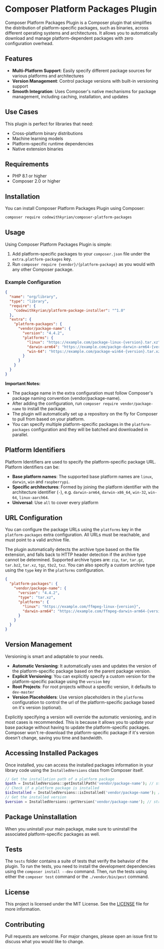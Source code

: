# Composer Platform Packages Plugin

Composer Platform Packages Plugin is a Composer plugin that simplifies the distribution of platform-specific packages,
such as binaries, across different operating systems and architectures. It allows you to automatically download and
manage platform-dependent packages with zero configuration overhead.

## Features

- **Multi-Platform Support**: Easily specify different package sources for various platforms and architectures
- **Version Management**: Control package versions with built-in versioning support
- **Smooth Integration**: Uses Composer's native mechanisms for package management, including caching, installation, and
  updates

## Use Cases

This plugin is perfect for libraries that need:

- Cross-platform binary distributions
- Machine learning models
- Platform-specific runtime dependencies
- Native extension binaries

## Requirements

- PHP 8.1 or higher
- Composer 2.0 or higher

## Installation

You can install Composer Platform Packages Plugin using Composer:

```bash
composer require codewithkyrian/composer-platform-packages
```

## Usage

Using Composer Platform Packages Plugin is simple:

1. Add platform-specific packages to your `composer.json` file under the `extra.platform-packages` key.
2. Run `composer require {vendor}/{platform-package}` as you would with any other Composer package.

### Example Configuration

```json
{
  "name": "org/library",
  "type": "library",
  "require": {
    "codewithkyrian/platform-package-installer": "^1.0"
  },
  "extra": {
    "platform-packages": {
      "vendor/package-name": {
        "version": "4.4.2",
        "platforms": {
          "linux": "https://example.com/package-linux-{version}.tar.xz",
          "darwin-arm64": "https://example.com/packge-darwin-arm64-{version}.tar.xz",
          "win-64": "https://example.com/package-win64-{version}.tar.xz"
        }
      }
    }
  }
}
```

**Important Notes:**

- The package name in the extra configuration must follow Composer's package naming convention (vendor/package-name).
- After adding the configuration, run `composer require vendor/package-name` to install the package.
- The plugin will automatically set up a repository on the fly for Composer to pull from based on your platform.
- You can specify multiple platform-specific packages in the `platform-packages` configuration and they will be batched
  and downloaded in parallel.

## Platform Identifiers

Platform Identifiers are used to specify the platform-specific package URL. Platform identifiers can be:

- **Base platform names**: The supported base platform names are `linux`, `darwin`, `win` and `raspberrypi`.
- **Specific architectures**: Formed by joining the platform identifier with the architecture identifier (`-`), e.g.
  `darwin-arm64`, `darwin-x86_64`, `win-32`, `win-64`, `linux-aarch64`.
- **Universal**: Use `all` to cover every platform

## URL Configuration

You can configure the package URLs using the `platforms` key in the `platform-packages` extra configuration. All URLs
must be reachable, and must point to a valid archive file.

The plugin automatically detects the archive type based on the file extension, and falls back to HTTP header detection
if the archive type cannot be determined. Supported archive types are: `zip`, `tar`, `tar.gz`, `tar.bz2`, `tar.xz`,
`tgz`, `tbz2`, `txz`. You can also specify a custom archive type using the `type` key in the `platforms` configuration.

```json
{
  "platform-packages": {
    "vendor/package-name": {
      "version": "4.4.2",
      "type": "tar.xz",
      "platforms": {
        "linux": "https://example.com/ffmpeg-linux-{version}",
        "darwin-arm64": "https://example.com/ffmpeg-darwin-arm64-{version}"
      }
    }
  }
}
```

## Version Management

Versioning is smart and adaptable to your needs.

- **Automatic Versioning**: It automatically uses and updates the version of the platform-specific package based on the
  parent package version.
- **Explicit Versioning**: You can explicitly specify a custom version for the platform-specific package using the
  `version` key
- **Root Projects**: For root projects without a specific version, it defaults to `dev-master`
- **Version Placeholders**: Use version placeholders in the `platforms` configuration to control the url of the
  platform-specific package based on it's version (optional).

Explicitly specifying a version will override the automatic versioning, and in most cases is recommended. This is
because it allows you to update your base package without having to update the platform-specific packages. Composer
won't re-download the platform-specific package if it's version doesn't change, saving you time and bandwidth.

## Accessing Installed Packages

Once installed, you can access the installed packages information in your library code using the
`InstalledVersions` class from Composer itself.

```php
// Get the installation path of a platform package
$path = InstalledVersions::getInstallPath('vendor/package-name'); // string
// Check if a platform package is installed
$isInstalled = InstalledVersions::isInstalled('vendor/package-name'); // bool
// Get the installed version
$version = InstalledVersions::getVersion('vendor/package-name'); // string
```

## Package Uninstallation

When you uninstall your main package, make sure to uninstall the associated platform-specific packages as well.

## Tests

The `tests` folder contains a suite of tests that verify the behavior of the plugin. To run the tests, you need
to install the development dependencies using the `composer install --dev` command. Then, run the tests using either
the `composer test` command or the `./vendor/bin/pest` command.

## License

This project is licensed under the MIT License. See
the [LICENSE](https://github.com/codewithkyrian/composer-platform-packages/blob/main/LICENSE) file for more information.

## Contributing

Pull requests are welcome. For major changes, please open an issue first to discuss what you would like to change.
